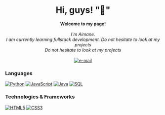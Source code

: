 <h1 align="center">Hi, guys! "👋" </h1>

<p align="center">
    <b>Welcome to my page!</b><br><br>
    <i>
        I'm Aimane.<br>
       I am currently learning fullstack development. Do not hesitate to look at my projects<br>
         Do not hesitate to look at my projects<br>
    </i><br>
    <a href="mailto:aimanebelahcen@gmail.com">
        <img src="https://img.shields.io/badge/Email-blue?style=flat-square&logo=gmail&logoColor=white" alt="e-mail">
    </a>
</p>

### Languages
[![Python](https://img.shields.io/badge/python-black?style=for-the-badge&logo=python)](https://github.com/aimanehtml59)
[![JavaScript](https://img.shields.io/badge/javascript-black?style=for-the-badge&logo=javascript)](https://github.com/aimanehtml59)
[![Java](https://img.shields.io/badge/java-black?style=for-the-badge&logo=openjdk)](https://github.com/aimanehtml59)
[![SQL](https://img.shields.io/badge/sql-black?style=for-the-badge&logo=mysql)](https://github.com/aimanehtml59)

### Technologies & Frameworks
[![HTML5](https://img.shields.io/badge/html5-black?style=for-the-badge&logo=html5)](https://hub.docker.com/u/aimanehtml59)
[![CSS3](https://img.shields.io/badge/css3-black?style=for-the-badge&logo=css3)](https://hub.docker.com/u/aimanehtml59)

</p>
</details>

<p align="center">
  <a href="https://github.com/aimanehtml59">
  </a>
</p>
<!--
